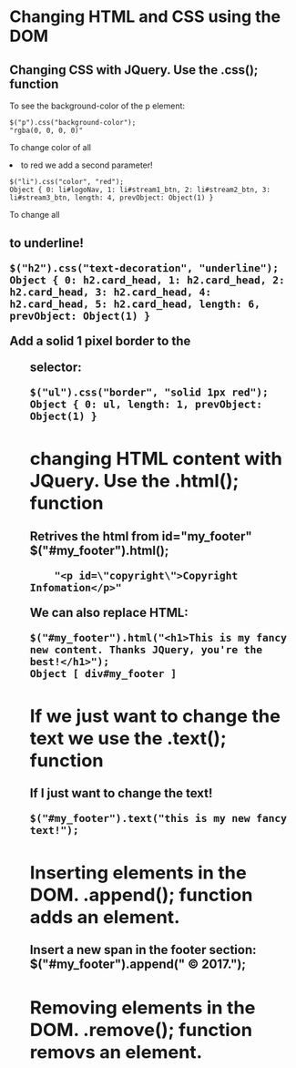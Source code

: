 # Changing HTML and CSS using the DOM 

## Changing CSS with JQuery. Use the .css(); function

To see the background-color of the p element:

    $("p").css("background-color"); 
    "rgba(0, 0, 0, 0)"

To change color of all <li> to red we add a second parameter!

    $("li").css("color", "red");
    Object { 0: li#logoNav, 1: li#stream1_btn, 2: li#stream2_btn, 3: li#stream3_btn, length: 4, prevObject: Object(1) }

To change all <h2> to underline!

    $("h2").css("text-decoration", "underline");
    Object { 0: h2.card_head, 1: h2.card_head, 2: h2.card_head, 3: h2.card_head, 4: h2.card_head, 5: h2.card_head, length: 6, prevObject: Object(1) }

Add a solid 1 pixel border to the <ul> selector:

    $("ul").css("border", "solid 1px red");
    Object { 0: ul, length: 1, prevObject: Object(1) }

## changing HTML content with JQuery. Use the .html(); function

Retrives the html from id="my_footer"
    $("#my_footer").html();
    
        "<p id=\"copyright\">Copyright Infomation</p>"

We can also replace HTML:

    $("#my_footer").html("<h1>This is my fancy new content. Thanks JQuery, you're the best!</h1>");
    Object [ div#my_footer ]

## If we just want to change the text we use the .text(); function

If I just want to change the text!

    $("#my_footer").text("this is my new fancy text!");

## Inserting elements in the DOM. .append(); function adds an element.

Insert a new span in the footer section:
    $("#my_footer").append("<span> &copy; 2017.</span>");

## Removing elements in the DOM. .remove(); function removs an element.